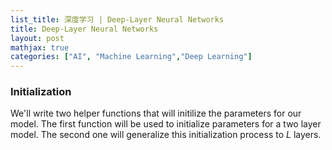 ```yaml
---
list_title: 深度学习 | Deep-Layer Neural Networks
title: Deep-Layer Neural Networks
layout: post
mathjax: true
categories: ["AI", "Machine Learning","Deep Learning"]
---
```


### Initialization

We'll write two helper functions that will initilize the parameters for our model. The first function will be used to initialize parameters for a two layer model. The second one will generalize this initialization process to $L$ layers.

